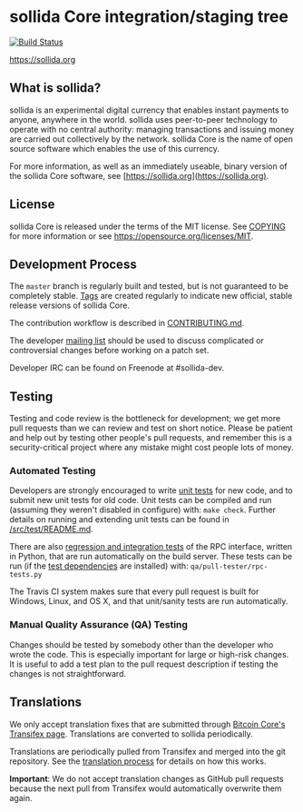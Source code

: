 sollida Core integration/staging tree
=====================================

[![Build Status](https://travis-ci.org/sollida-project/sollida.svg?branch=master)](https://travis-ci.org/sollida-project/sollida)

https://sollida.org

What is sollida?
----------------

sollida is an experimental digital currency that enables instant payments to
anyone, anywhere in the world. sollida uses peer-to-peer technology to operate
with no central authority: managing transactions and issuing money are carried
out collectively by the network. sollida Core is the name of open source
software which enables the use of this currency.

For more information, as well as an immediately useable, binary version of
the sollida Core software, see [https://sollida.org](https://sollida.org).

License
-------

sollida Core is released under the terms of the MIT license. See [COPYING](COPYING) for more
information or see https://opensource.org/licenses/MIT.

Development Process
-------------------

The `master` branch is regularly built and tested, but is not guaranteed to be
completely stable. [Tags](https://github.com/sollida-project/sollida/tags) are created
regularly to indicate new official, stable release versions of sollida Core.

The contribution workflow is described in [CONTRIBUTING.md](CONTRIBUTING.md).

The developer [mailing list](https://groups.google.com/forum/#!forum/sollida-dev)
should be used to discuss complicated or controversial changes before working
on a patch set.

Developer IRC can be found on Freenode at #sollida-dev.

Testing
-------

Testing and code review is the bottleneck for development; we get more pull
requests than we can review and test on short notice. Please be patient and help out by testing
other people's pull requests, and remember this is a security-critical project where any mistake might cost people
lots of money.

### Automated Testing

Developers are strongly encouraged to write [unit tests](src/test/README.md) for new code, and to
submit new unit tests for old code. Unit tests can be compiled and run
(assuming they weren't disabled in configure) with: `make check`. Further details on running
and extending unit tests can be found in [/src/test/README.md](/src/test/README.md).

There are also [regression and integration tests](/qa) of the RPC interface, written
in Python, that are run automatically on the build server.
These tests can be run (if the [test dependencies](/qa) are installed) with: `qa/pull-tester/rpc-tests.py`

The Travis CI system makes sure that every pull request is built for Windows, Linux, and OS X, and that unit/sanity tests are run automatically.

### Manual Quality Assurance (QA) Testing

Changes should be tested by somebody other than the developer who wrote the
code. This is especially important for large or high-risk changes. It is useful
to add a test plan to the pull request description if testing the changes is
not straightforward.

Translations
------------

We only accept translation fixes that are submitted through [Bitcoin Core's Transifex page](https://www.transifex.com/projects/p/bitcoin/).
Translations are converted to sollida periodically.

Translations are periodically pulled from Transifex and merged into the git repository. See the
[translation process](doc/translation_process.md) for details on how this works.

**Important**: We do not accept translation changes as GitHub pull requests because the next
pull from Transifex would automatically overwrite them again.

